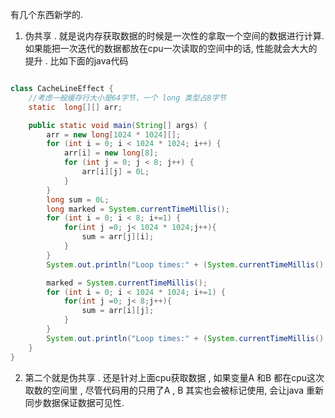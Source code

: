有几个东西新学的. 

1. 伪共享 . 就是说内存获取数据的时候是一次性的拿取一个空间的数据进行计算. 如果能把一次迭代的数据都放在cpu一次读取的空间中的话, 性能就会大大的提升 . 比如下面的java代码
```rust

```

```java
class CacheLineEffect {
    //考虑一般缓存行大小是64字节，一个 long 类型占8字节
    static  long[][] arr;

    public static void main(String[] args) {
        arr = new long[1024 * 1024][];
        for (int i = 0; i < 1024 * 1024; i++) {
            arr[i] = new long[8];
            for (int j = 0; j < 8; j++) {
                arr[i][j] = 0L;
            }
        }
        long sum = 0L;
        long marked = System.currentTimeMillis();
        for (int i = 0; i < 8; i+=1) {
            for(int j =0; j< 1024 * 1024;j++){
                sum = arr[j][i];
            }
        }
        System.out.println("Loop times:" + (System.currentTimeMillis() - marked) + "ms");

        marked = System.currentTimeMillis();
        for (int i = 0; i < 1024 * 1024; i+=1) {
            for(int j =0; j< 8;j++){
                sum = arr[i][j];
            }
        }
        System.out.println("Loop times:" + (System.currentTimeMillis() - marked) + "ms");
    }
}

```

2. 第二个就是伪共享 . 还是针对上面cpu获取数据 , 如果变量A 和B 都在cpu这次取数的空间里 , 尽管代码用的只用了A , B 其实也会被标记使用, 会让java 重新同步数据保证数据可见性.
